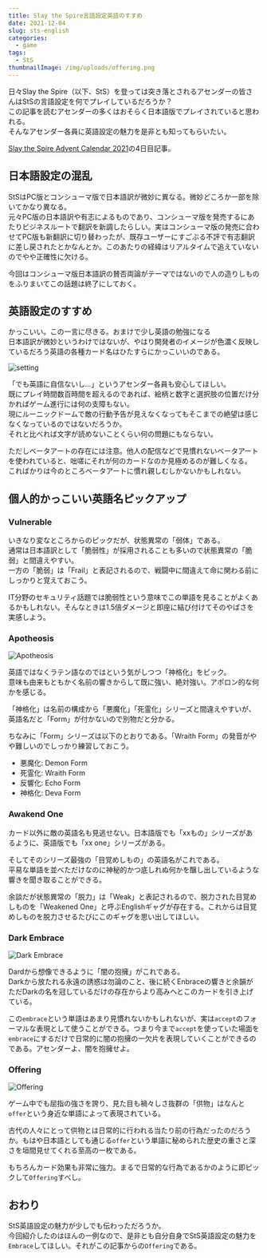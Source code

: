 ```yaml
---
title: Slay the Spire言語設定英語のすすめ
date: 2021-12-04
slug: sts-english
categories:
  - game
tags:
  - StS
thumbnailImage: /img/uploads/offering.png
---
```

日々Slay the Spire（以下、StS）を登っては突き落とされるアセンダーの皆さんはStSの言語設定を何でプレイしているだろうか？\
この記事を読むアセンダーの多くはおそらく日本語版でプレイされていると思われる。  
そんなアセンダー各員に英語設定の魅力を是非とも知ってもらいたい。

<!--more-->

[Slay the Spire Advent Calendar 2021](https://adventar.org/calendars/7186)の4日目記事。

## 日本語設定の混乱

StSはPC版とコンシューマ版で日本語訳が微妙に異なる。微妙どころか一部を除いてかなり異なる。\
元々PC版の日本語訳や有志によるものであり、コンシューマ版を発売するにあたりビジネスルートで翻訳を新調したらしい。実はコンシューマ版の発売に合わせてPC版も新翻訳に切り替わったが、既存ユーザーにすごぶる不評で有志翻訳に差し戻されたとかなんとか。このあたりの経緯はリアルタイムで追えていないのでやや正確性に欠ける。

今回はコンシューマ版日本語訳の賛否両論がテーマではないので人の造りしものをふりまいてこの話題は終了にしておく。

## 英語設定のすすめ

かっこいい。この一言に尽きる。おまけで少し英語の勉強になる\
日本語訳が微妙というわけではないが、やはり開発者のイメージが色濃く反映しているだろう英語の各種カード名はひたすらにかっこいいのである。

![setting](/img/uploads/setting.png "setting")

「でも英語に自信ないし...」というアセンダー各員も安心してほしい。\
既にプレイ時間数百時間を超えるのであれば、絵柄と数字と選択肢の位置だけ分かればゲーム進行には何の支障もない。\
現にルーニックドームで敵の行動予告が見えなくなってもそこまでの絶望は感じなくなっているのではないだろうか。\
それと比べれば文字が読めないことくらい何の問題にもならない。

ただしベータアートの存在には注意。他人の配信などで見慣れないベータアートを使われていると、咄嗟にそれが何のカードなのか見極めるのが難しくなる。\
こればかりは今のところベータアートに慣れ親しむしかないかもしれない。

## 個人的かっこいい英語名ピックアップ

### Vulnerable

いきなり変なところからのピックだが、状態異常の「弱体」である。\
通常は日本語訳として「脆弱性」が採用されることも多いので状態異常の「脆弱」と間違えやすい。\
一方の「脆弱」は「Frail」と表記されるので、戦闘中に間違えて命に関わる前にしっかりと覚えておこう。

IT分野のセキュリティ話題では脆弱性という意味でこの単語を見ることがよくあるかもしれない。そんなときは1.5倍ダメージと即座に結び付けてそのやばさを実感しよう。

### Apotheosis

![Apotheosis](/img/uploads/apo.png "Apotheosis")

英語ではなくラテン語なのではという気がしつつ「神格化」をピック。\
意味も由来もともかく名前の響きからして既に強い、絶対強い。アポロン的な何かを感じる。

「神格化」は名前の構成から「悪魔化」「死霊化」シリーズと間違えやすいが、英語名だと「Form」が付かないので別物だと分かる。

ちなみに「Form」シリーズは以下のとおりである。「Wraith Form」の発音がやや難しいのでしっかり練習しておこう。

* 悪魔化: Demon Form
* 死霊化: Wraith Form
* 反響化: Echo Form
* 神格化: Deva Form

### Awakend One

カード以外に敵の英語名も見逃せない。日本語版でも「xxもの」シリーズがあるように、英語版でも「xx one」シリーズがある。  

そしてそのシリーズ最強の「目覚めしもの」の英語名がこれである。\
平易な単語を並べただけなのに神秘的かつ底しれぬ何かを醸し出しているような響きを聞き取ることができる。

余談だが状態異常の「脱力」は「Weak」と表記されるので、脱力された目覚めしものを「Weakened One」と呼ぶEnglishギャグが存在する。これからは目覚めしものを脱力させるたびにこのギャグを思い出してほしい。

### Dark Embrace

![Dark Embrace](/img/uploads/dark.png "Dark Embrace")

Dardから想像できるように「闇の抱擁」がこれである。\
Darkから放たれる永遠の誘惑は勿論のこと、後に続くEnbraceの響きと余韻がただDarkの名を冠しているだけの存在からより高みへとこのカードを引き上げている。

この`embrace`という単語はあまり見慣れないかもしれないが、実は`accept`のフォーマルな表現として使うことができる。つまり今まで`accept`を使っていた場面を`embrace`にするだけで日常的に闇の抱擁の一欠片を表現していくことができるのである。アセンダーよ、闇を抱擁せよ。

### Offering

![Offering](/img/uploads/offering.png "Offering")

ゲーム中でも屈指の強さを誇り、見た目も禍々しさ抜群の「供物」はなんと`offer`という身近な単語によって表現されている。  

古代の人々にとって供物とは日常的に行われる当たり前の行為だったのだろうか。もはや日本語としても通じる`offer`という単語に秘められた歴史の重さと深さを垣間見せてくれる至高の一枚である。  

もちろんカード効果も非常に強力。まるで日常的な行為であるかのように即ピックして`Offering`すべし。

## おわり

StS英語設定の魅力が少しでも伝わっただろうか。\
今回紹介したのはほんの一例なので、是非とも自分自身でStS英語設定の魅力を`Embrace`してほしい。それがこの記事からの`Offering`である。